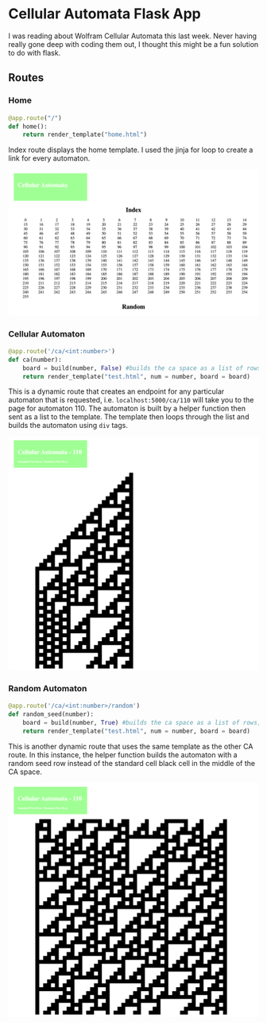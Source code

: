 # Cellular Automata Flask App

I was reading about Wolfram Cellular Automata this last week. Never having really gone deep with coding them out, I thought this might be a fun solution to do with flask.

## Routes

### Home 
```python
@app.route("/")
def home():
    return render_template("home.html")
```
Index route displays the home template. I used the jinja for loop to create a link for every automaton. 

![Screenshot of Home](./home.png) 
 
### Cellular Automaton
```python
@app.route('/ca/<int:number>')
def ca(number):
    board = build(number, False) #builds the ca space as a list of rows, each row is a string
    return render_template("test.html", num = number, board = board)
```
This is a dynamic route that creates an endpoint for any particular automaton that is requested, i.e. `localhost:5000/ca/110` will take you to the page for automaton 110. 
The automaton is built by a helper function then sent as a list to the template. The template then loops through the list and builds the automaton using `div` tags. 

![Screenshot of CA 110](./110.png)
 
### Random Automaton  
```python
@app.route('/ca/<int:number>/random')
def random_seed(number):
    board = build(number, True) #builds the ca space as a list of rows, each row is a string
    return render_template("test.html", num = number, board = board)
```
This is another dynamic route that uses the same template as the other CA route. In this instance, the helper function builds the automaton with a random seed row instead of the standard cell black cell in the middle of the CA space.  

![Screenshot of CA 110](./110r.png)
